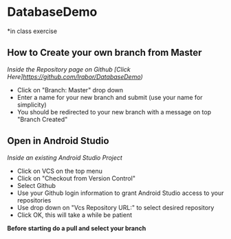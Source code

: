 # DatabaseDemo
*in class exercise   

How to Create your own branch from Master
--------------------------
*Inside the Repository page on Github [Click Here]https://github.com/lrabor/DatabaseDemo)*  
- Click on "Branch: Master" drop down
- Enter a name for your new branch and submit (use your name for simplicity)
- You should be redirected to your new branch with a message on top "Branch Created"

Open in Android Studio
------------------------
*Inside an existing Android Studio Project*
- Click on VCS on the top menu
- Click on "Checkout from Version Control"
- Select Github
- Use your Github login information to grant Android Studio access to your repositories
- Use drop down on "Vcs Repository URL:" to select desired repository
- Click OK, this will take a while be patient

**Before starting do a pull and select your branch**
